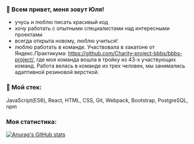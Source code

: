 ### 👋 Всем привет, меня зовут Юля!

- учусь и люблю писать красивый код 
- хочу работать с опытными специалистами над интересными проектами
- всегда открыта новому, люблю учиться!
- люблю работать в команде. Участвовала в хакатоне от Яндекс.Практикума: https://github.com/Charity-project-bbbs/bbbs-project/, где моя команда вошла в тройку из 43-х участвующих команд. Работа велась в команде из трех человек, мы занимались адаптивной резиновой версткой.

### 🔨 Мой стек:

JavaScript(ES6), React, HTML, CSS, Git, Webpack, Bootstrap, PostgreSQL, npm

### Моя статистика:

[![Anurag's GitHub stats](https://github-readme-stats.vercel.app/api?username=julyanazar&show_icons=true&theme=calm)](https://github.com/julyanazar/github-readme-stats)

